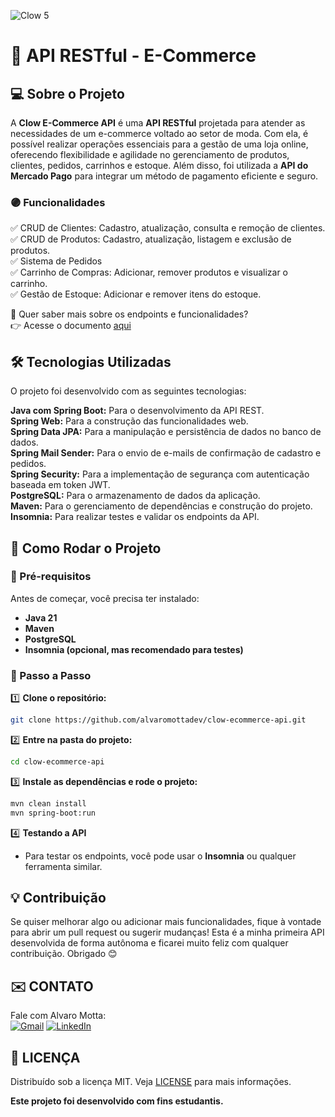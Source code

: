 ![Clow 5](https://github.com/user-attachments/assets/17b7c231-0474-4ddc-bf36-2bc2fce14377)

# 🛒 API RESTful - E-Commerce  

## 💻 Sobre o Projeto  

A **Clow E-Commerce API** é uma **API RESTful** projetada para atender as necessidades de um e-commerce voltado ao setor de moda. Com ela, é possível realizar operações essenciais para a gestão de uma loja online, oferecendo flexibilidade e agilidade no gerenciamento de produtos, clientes, pedidos, carrinhos e estoque. Além disso, foi utilizada a **API do Mercado Pago** para integrar um método de pagamento eficiente e seguro.

### 🟣 Funcionalidades  

✅ CRUD de Clientes: Cadastro, atualização, consulta e remoção de clientes.  
✅ CRUD de Produtos: Cadastro, atualização, listagem e exclusão de produtos.  
✅ Sistema de Pedidos  
✅ Carrinho de Compras: Adicionar, remover produtos e visualizar o carrinho.  
✅ Gestão de Estoque: Adicionar e remover itens do estoque.

📜 Quer saber mais sobre os endpoints e funcionalidades?  
👉 Acesse o documento [aqui](https://sassy-ermine-3c7.notion.site/Clow-E-Commerce-API-1a712b6797b38086abf7c78425ed31c2?pvs=73)

## 🛠 Tecnologias Utilizadas  

O projeto foi desenvolvido com as seguintes tecnologias:  

**Java com Spring Boot:** Para o desenvolvimento da API REST.  
**Spring Web:** Para a construção das funcionalidades web.  
**Spring Data JPA:** Para a manipulação e persistência de dados no banco de dados.  
**Spring Mail Sender:** Para o envio de e-mails de confirmação de cadastro e pedidos.  
**Spring Security:** Para a implementação de segurança com autenticação baseada em token JWT.  
**PostgreSQL:** Para o armazenamento de dados da aplicação.  
**Maven:** Para o gerenciamento de dependências e construção do projeto.  
**Insomnia:** Para realizar testes e validar os endpoints da API.

## 🎯 Como Rodar o Projeto  

### 🔹 Pré-requisitos  
Antes de começar, você precisa ter instalado:  
- **Java 21**  
- **Maven**  
- **PostgreSQL**  
- **Insomnia (opcional, mas recomendado para testes)**  

### 🔹 Passo a Passo  

1️⃣ **Clone o repositório:**  
```bash
git clone https://github.com/alvaromottadev/clow-ecommerce-api.git
```  

2️⃣ **Entre na pasta do projeto:**  
```bash
cd clow-ecommerce-api
```  

3️⃣ **Instale as dependências e rode o projeto:**  
```bash
mvn clean install
mvn spring-boot:run
```  

4️⃣ **Testando a API**  
- Para testar os endpoints, você pode usar o **Insomnia** ou qualquer ferramenta similar.  

## 💡 Contribuição  

Se quiser melhorar algo ou adicionar mais funcionalidades, fique à vontade para abrir um pull request ou sugerir mudanças! Esta é a minha primeira API desenvolvida de forma autônoma e ficarei muito feliz com qualquer contribuição. Obrigado 😊

## ✉️ CONTATO
Fale com Alvaro Motta:  
[![Gmail](https://img.shields.io/badge/Gmail-D14836?logo=gmail&logoColor=white)](mailto:alvaromotta.dev@gmail.com)  [![LinkedIn](https://img.shields.io/badge/LinkedIn-0077B5?logo=linkedin&logoColor=white)](https://www.linkedin.com/in/alvaromottadev/)

## 📃 LICENÇA
Distribuído sob a licença MIT. Veja [LICENSE](https://github.com/alvaromottadev/clow-ecommerce-api/blob/master/LICENSE) para mais informações.

**Este projeto foi desenvolvido com fins estudantis.**

